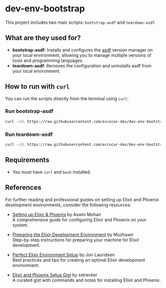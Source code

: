 # dev-env-bootstrap

This project includes two main scripts: `bootstrap-asdf` and `teardown-asdf`.

## What are they used for?

- **bootstrap-asdf**: Installs and configures the [asdf](https://asdf-vm.com/) version manager on your local environment, allowing you to manage multiple versions of tools and programming languages.
- **teardown-asdf**: Removes the configuration and uninstalls asdf from your local environment.

## How to run with `curl`

You can run the scripts directly from the terminal using `curl`:

### Run bootstrap-asdf

```sh
curl -sSL https://raw.githubusercontent.com/eccocar-dev/dev-env-bootstrap/main/bootstrap-asdf.sh | bash
```

### Run teardown-asdf

```sh
curl -sSL https://raw.githubusercontent.com/eccocar-dev/dev-env-bootstrap/main/teardown-asdf.sh | bash
```

## Requirements

- You must have `curl` and `bash` installed.

## References

For further reading and professional guides on setting up Elixir and Phoenix development environments, consider the following resources:

- [Setting up Elixir & Phoenix](https://aswinmohan.me/setup-elixir-phoenix) by Aswin Mohan  
  A comprehensive guide for configuring Elixir and Phoenix on your system.

- [Preparing the Elixir Development Environment](https://dev.to/muzhawir/preparing-the-elixir-development-environment-39ep) by Muzhawir  
  Step-by-step instructions for preparing your machine for Elixir development.

- [Perfect Elixir Environment Setup](https://dev.to/jonlauridsen/perfect-elixir-environment-setup-1145) by Jon Lauridsen  
  Best practices and tips for creating an optimal Elixir development environment.

- [Elixir and Phoenix Setup Gist](https://gist.github.com/sstrecker/9de2f970be4f779395d832cfcd331e25) by sstrecker  
  A curated gist with commands and notes for installing Elixir and Phoenix.
